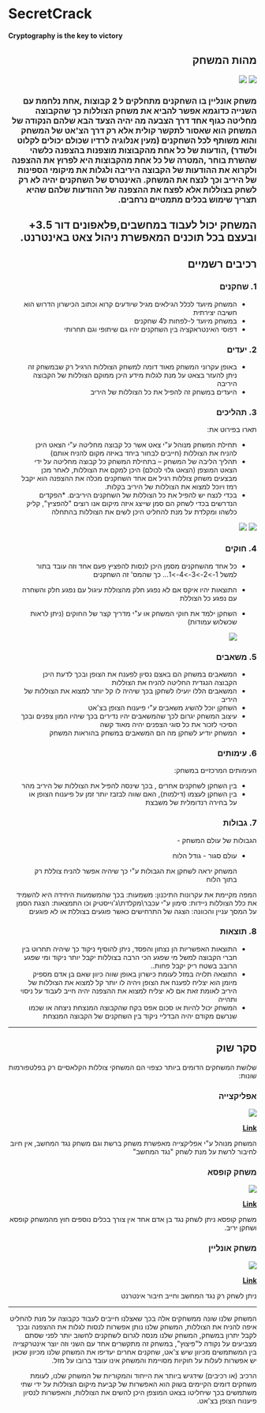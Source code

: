 # SecretCrack

**Cryptography is the key to victory**

<div dir='rtl' lang='he'>
 
## מהות המשחק

<img src="https://github.com/V-LGame/SecretCrack/blob/main/img/images.jpg" />
 
<img src="https://github.com/V-LGame/SecretCrack/blob/main/img/201116_submarine-1026x684.jpg" />
 
 
### משחק אונליין בו השחקנים מתחלקים ל 2 קבוצות ,אחת נלחמת עם השנייה כדוגמא אפשר להביא את משחק הצוללות כך שהקבוצה מחליטה כגוף אחד דרך הצבעה מה יהיה הצעד הבא  שלהם הנקודה של המשחק הוא שאסור לתקשר קולית אלא רק דרך הצ'אט של המשחק והוא משותף לכל השחקנים (מעין אנלוגיה לרדיו שכולם יכולים לקלוט ולשדר) ,הודעות של כל אחת מהקבוצות מוצפנות בהצפנה כלשהי שהשרת בוחר ,המטרה של כל אחת מהקבוצות היא לפרוץ את ההצפנה ולקרוא את ההודעות של הקבוצה היריבה ולגלות את מיקומי הספינות של היריב וכך לנצח את המשחק. האינטרס של השחקנים יהיה לא רק לשחק בצוללות אלא לפצח את ההצפנה של ההודעות שלהם שהיא תצריך שימוש בכלים מתמטיים נרחבים.
המשחק יכול לעבוד במחשבים,פלאפונים דור 3.5+ ובעצם בכל תוכנים המאפשרת ניהול צאט באינטרנט.
---


## רכיבים רשמיים


### 1. שחקנים

* המשחק מיועד לכלל הגילאים מגיל שיודעים קרוא וכתוב הכישרון הדרוש הוא חשיבה יצירתית
* במשחק מיועד ל-לפחות ל4 שחקנים
* דפוסי האינטראקציה בין השחקנים יהיו גם שיתופי וגם תחרותי

### 2. יעדים

* באופן עקרוני המשחק מאוד דומה למשחק הצוללות הרגיל רק שבמשחק זה ניתן להעזר בצאט על מנת לגלות מידע היכן ממוקם הצוללות של הקבוצה היריבה
* היעדים במשחק זה להפיל את כל הצוללות של היריב 


### 3. תהליכים

תארו בפירוט את:

* תחילת המשחק מנוהל ע"י צאט אשר כל קבוצה מחליטה ע"י הצאט היכן להניח את הצוללות (חייבים לבחור ביחד באיזה מקום להניח אותם)
*	תהליך הליבה של המשחק – בתחילת המשחק כל קבוצה מחליטה על ידי הצאט המוצפן (הצאט גלוי לכולם) היכן למקם את הצוללות, לאחר מכן מבצעים משחק צוללות רגיל אם אחד השחקנים מכלה את ההצפנה הוא יקבל רמז ויוכל למצוא את הצוללות של היריב בקלות.
*	בכדי לנצח יש להפיל את כל הצוללות של השחקנים היריבים.
*הפקדים הנדרשים בכדי לשחק הם סמן שייצג איזה מיקום אנו רוצים "להפציץ", קליק כלשהו ומקלדת על מנת להחליט היכן לשים את הצוללות בהתחלה

 <img src="https://github.com/V-LGame/SecretCrack/blob/main/img/chat.jpg" />

  <img src="https://github.com/V-LGame/SecretCrack/blob/main/img/Tactic1_ghuy.gif" />

### 4. חוקים

* כל אחד מהשחקנים מסמן היכן לנסות להפציץ פעם אחד וזה עובד בתור למשל 1->2->3->4->1... כך שהמס' זה השחקנים
* התוצאות יהיו איקס אם לא נפגע חלק מהצוללת עיגול עם נפגע חלק והשחרה עם נפגע כל הצוללת
* השחקן ילמד את חוקי המשחק או ע"י מדריך קצר של החוקים (ניתן לראות שכשלוש עמודות)

 
  <img src="https://github.com/V-LGame/SecretCrack/blob/main/img/images.png" />
 
### 5. משאבים

* המשאבים במשחק הם באצם נסיון לפענח את הצופן ובכך לדעת היכן הקבוצה הנגדית החליטה להניח את הצוללות
*  המשאבים הללו יועילו לשחקן בכך שיהיה לו קל יותר למצוא את הצוללות של היריב
*  השחקן יוכל להשיג משאבים ע"י פיענוח הצופן בצ'אט
*  עיצוב המשחק יגרום לכך שהמשאבים יהיו נדירים בכך שיהיו המון צפנים ובכך הסיכוי לזכור את כל סוגי הצפנים יהיה מאוד קשה
*  המשחק יודיע לשחקן מה הם המשאבים במשחק בהוראות המשחק
 
### 6. עימותים

העימותים המרכזיים במשחק:

* בין השחקן לשחקנים אחרים , בכך שינסה להפיל את הצוללות של היריב מהר
* בין השחקן לעצמו (דילמות), האם שווה לבזבז יותר זמן על פיענוח הצופן או על בחירה רנדומלית של משבצת 


### 7. גבולות

הגבולות של עולם המשחק - 
* עולם סגור - גודל הלוח 

  המשחק יראה לשחקן את הגבולות ע"י כך שיהיה אפשר להניח צוללת רק בתוך הלוח 
 
 המפה מקיימת את עקרונות התיכנון:
 משמעות: בכך שהמשמעות היחידה היא להשמיד את כלל הצוללות
 ניידות: סימון ע"י עכבר\מקלדת\ג'וייסטיק וכו
 התמצאות: הצגת הסמן על המסך
 עניין והכוונה: הצגה של התרחישים כאשר פוגעים בצוללת או לא פוגעים


### 8. תוצאות

* התוצאות האפשריות הן נצחון והפסד, ניתן להוסיף ניקוד כך שיהיה תחרוט בין חברי הקבוצה למשל מי שפגע הכי הרבה בצוללות יקבל יותר ניקוד ומי שפגע הרובב בשטח ריק יקבל פחות.. 
* התוצאה תלויה במזל לעומת כישרון באופן שווה כיוון שאם בן אדם מספיק מיומן הוא יצליח לפענח את הצופן ויהיה לו יותר קל למצוא את הצוללות של היריב לאומת זאת אם לא יצליח למצוא את ההצפנה יהיה חייב לעבוד על ניסוי ותהייה 
* המשחק יכול להיות או סכום אפס בקח שהקבוצה המנצחת ניצחה או שכמו שנרשם מקודם יהיה הבדליי ניקוד בין השחקנים של הקבוצה המנצחת

---

## סקר שוק


שלושת המשחקים הדומים ביותר כצפוי הם המשחקי צוללות הקלאסיים רק בפלטפורמות שונות:

 ### אפליקצייה
 
   <img src="https://github.com/V-LGame/SecretCrack/blob/main/img/gdfgdf.png" />
 
 **[Link](https://play.google.com/store/apps/details?id=com.saharon.saharon.tsolelot&hl=iw&gl=US)**
 
 המשחק מנוהל ע"י אפליקצייה מאפשרת משחק ברשת וגם משחק נגד המחשב, אין חיוב לחיבור לרשת על מנת לשחק "נגד המחשב"
 

### משחק קופסא
  
 <img src="https://github.com/V-LGame/SecretCrack/blob/main/img/za.png" />
 
 **[Link](https://www.zap.co.il/model.aspx?modelid=696397)**
 
  משחק קופסא ניתן לשחק נגד בן אדם אחד אין צורך בכלים נוספים חוץ מהמשחק קופסא ושחקן יריב.
    
 
### משחק אונליין

   <img src="https://github.com/V-LGame/SecretCrack/blob/main/img/yo.png" />

  **[Link](http://games.yo-yoo.co.il/games_play.php?game=5013)**
 
 ניתן לשחק רק נגד המחשב וחייב חיבור אינטרנט
 
 ---
 המשחק שלנו שונה ממשחקים אלה בכך שאצלנו חייבים לעבוד כקבוצה על מנת להחליט איפה להניח את הצוללות, המשחק שלנו נותן אפשרות לנסות לגלות את ההצפנה ובכך לקבל יתרון במשחק, המשחק שלנו מנסה לגרום לשחקנים לחשוב יותר לפני שסתם מצביעים על נקודה ל"פיצוץ", במשחק זה מתקשרים אחד עם השני וזה יוצר אינטרקצייה בין המשתמשים מכיוון שיש צ'אט, שחקנים אחרים יעדיפו את המשחק שלנו מכיוון שכאן יש אפשרות לעלות על חוקיות מסויימת והמשחק אינו עובד ברובו על מזל.
  
הרכיב (או רכיבים) שידגיש ביותר את הייחוד והמקוריות של המשחק שלנו, לעומת משחקים דומים הקיימים בשוק הוא האפשרות של קביעת מיקום הצוללות על ידי שתי משתמשים בכך שיחליטו בצאט המוצפן היכן להשים את הצוללות, והאפשרות לנסיון פיענוח הצופן בצ'אט. 


</div>
